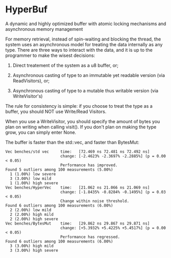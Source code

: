 # HyperBuf
A dynamic and highly optimized buffer with atomic locking mechanisms and asynchronous memory management

For memory retrieval, instead of spin-waiting and blocking the thread, the system uses an asynchronous model for treating the data internally as any type. There are three ways to interact with the data, and it is up to the programmer to make the wisest decisions:

1. Direct treatement of the system as a u8 buffer, or;

2. Asynchronous casting of type to an immutable yet readable version (via ReadVisitors), or;

3. Asynchronous casting of type to a mutable thus writable version (via WriteVisitor's)

The rule for consistency is simple: if you choose to treat the type as a buffer, you should NOT use Write/Read Visitors. 

When you use a WriteVisitor, you should specify the amount of bytes you plan on writing when calling visit(). If you don't plan on making the type grow, you can simply enter None.

The buffer is faster than the std::vec, and faster than BytesMut:


```
Vec benches/std vec     time:   [72.469 ns 72.481 ns 72.492 ns]
                        change: [-2.4623% -2.3697% -2.2885%] (p = 0.00 < 0.05)
                        Performance has improved.
Found 5 outliers among 100 measurements (5.00%)
  1 (1.00%) low severe
  3 (3.00%) low mild
  1 (1.00%) high severe
Vec benches/HyperVec    time:   [21.062 ns 21.066 ns 21.069 ns]
                        change: [-1.8435% -0.8284% -0.1495%] (p = 0.03 < 0.05)
                        Change within noise threshold.
Found 6 outliers among 100 measurements (6.00%)
  2 (2.00%) low mild
  2 (2.00%) high mild
  2 (2.00%) high severe
Vec benches/BytesMut    time:   [29.862 ns 29.867 ns 29.871 ns]
                        change: [+5.3932% +5.4225% +5.4517%] (p = 0.00 < 0.05)
                        Performance has regressed.
Found 6 outliers among 100 measurements (6.00%)
  3 (3.00%) high mild
  3 (3.00%) high severe
```

